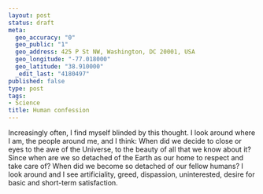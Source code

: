 ```yaml
--- 
layout: post
status: draft
meta: 
  geo_accuracy: "0"
  geo_public: "1"
  geo_address: 425 P St NW, Washington, DC 20001, USA
  geo_longitude: "-77.018000"
  geo_latitude: "38.910000"
  _edit_last: "4180497"
published: false
type: post
tags: 
- Science
title: Human confession
---
```

Increasingly often, I find myself blinded by this thought. I look around where I am, the people around me, and I think: When did we decide to close or eyes to the awe of the Universe, to the beauty of all that we know about it? Since when are we so detached of the Earth as our home to respect and take care of? When did we become so detached of our fellow humans? I look around and I see artificiality, greed, dispassion, uninterested, desire for basic and short-term satisfaction.
